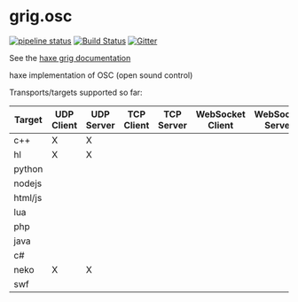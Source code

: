 # grig.osc

[![pipeline status](https://gitlab.com/haxe-grig/grig.osc/badges/main/pipeline.svg)](https://gitlab.com/haxe-grig/grig.osc/commits/main)
[![Build Status](https://travis-ci.org/osakared/grig.osc.svg?branch=main)](https://travis-ci.org/osakared/grig.osc)
[![Gitter](https://badges.gitter.im/haxe-grig/Lobby.svg)](https://gitter.im/haxe-grig/Lobby?utm_source=badge&utm_medium=badge&utm_campaign=pr-badge&utm_content=badge)

See the [haxe grig documentation](https://grig.tech/)

haxe implementation of OSC (open sound control)

Transports/targets supported so far:

| Target   | UDP Client | UDP Server | TCP Client | TCP Server | WebSocket Client | WebSocket Server | Threading |
| -------- | ---------- | ---------- | ---------- | ---------- | ---------------- | ---------------- | --------- |
| c++      | X          | X          |            |            |                  |                  | X         |
| hl       | X          | X          |            |            |                  |                  | X         |
| python   |            |            |            |            |                  |                  |           |
| nodejs   |            |            |            |            |                  |                  |           |
| html/js  |            |            |            |            |                  |                  |           |
| lua      |            |            |            |            |                  |                  |           |
| php      |            |            |            |            |                  |                  |           |
| java     |            |            |            |            |                  |                  |           |
| c#       |            |            |            |            |                  |                  |           |
| neko     | X          | X          |            |            |                  |                  | X         |
| swf      |            |            |            |            |                  |                  |           |
